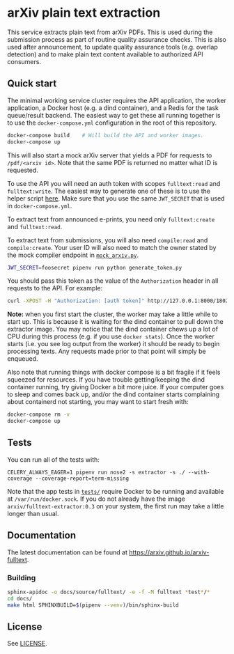 #  arXiv plain text extraction

This service extracts plain text from arXiv PDFs. This is used during the
submission process as part of routine quality assurance checks. This is also
used after announcement, to update quality assurance tools (e.g. overlap
detection) and to make plain text content available to authorized API
consumers.

## Quick start

The minimal working service cluster requires the API application, the
worker application, a Docker host (e.g. a dind container), and a Redis for
the task queue/result backend. The easiest way to get these all running
together is to use the ``docker-compose.yml`` configuration in the root of
this repository.

```bash
docker-compose build    # Will build the API and worker images.
docker-compose up
```

This will also start a mock arXiv server that yields a PDF for requests to
``/pdf/<arxiv id>``. Note that the same PDF is returned no matter what ID is
requested.

To use the API you will need an auth token with scopes ``fulltext:read`` and
``fulltext:write``. The easiest way to generate one of these is to use the
helper script
[here](https://github.com/arXiv/arxiv-auth/blob/develop/generate_token.py).
Make sure that you use the same ``JWT_SECRET`` that is used in
``docker-compose.yml``.

To extract text from announced e-prints, you need only ``fulltext:create``
and ``fulltext:read``.

To extract text from submissions, you will also need ``compile:read`` and
``compile:create``. Your user ID will also need to match the owner stated by
the mock compiler endpoint in [``mock_arxiv.py``](./mock_arxiv.py).

```bash
JWT_SECRET=foosecret pipenv run python generate_token.py
```

You should pass this token as the value of the ``Authorization`` header in
all requests to the API. For example:

```bash
curl -XPOST -H "Authorization: [auth token]" http://127.0.0.1:8000/1802.00125
```

**Note:** when you first start the cluster, the worker may take a little while
to start up. This is because it is waiting for the dind container to pull down
the extractor image. You may notice that the dind container chews up a lot of
CPU during this process (e.g. if you use ``docker stats``). Once the worker
starts (i.e. you see log output from the worker) it should be ready to begin
processing texts. Any requests made prior to that point will simply be
enqueued.

Also note that running things with docker compose is a bit fragile if it feels
squeezed for resources. If you have trouble getting/keeping the dind container
running, try giving Docker a bit more juice. If your computer goes to sleep and
comes back up, and/or the dind container starts complaining about containerd
not starting, you may want to start fresh with:

```bash
docker-compose rm -v
docker-compose up
```

## Tests

You can run all of the tests with:

```
CELERY_ALWAYS_EAGER=1 pipenv run nose2 -s extractor -s ./ --with-coverage --coverage-report=term-missing
```

Note that the app tests in [``tests/``](./tests) require Docker to be running
and available at ``/var/run/docker.sock``. If you do not already have the
image ``arxiv/fulltext-extractor:0.3`` on your system, the first run may
take a little longer than usual.

## Documentation

The latest documentation can be found at
https://arxiv.github.io/arxiv-fulltext.

### Building

```bash
sphinx-apidoc -o docs/source/fulltext/ -e -f -M fulltext *test*/*
cd docs/
make html SPHINXBUILD=$(pipenv --venv)/bin/sphinx-build
```


## License

See [LICENSE](./LICENSE).
